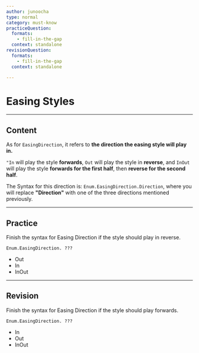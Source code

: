 ```yaml
---
author: junoocha
type: normal
category: must-know
practiceQuestion:
  formats:
    - fill-in-the-gap
  context: standalone
revisionQuestion:
  formats:
    - fill-in-the-gap
  context: standalone

---
```


# Easing Styles
---

## Content

As for `EasingDirection`, it refers to **the direction the easing style will play in.**

`"In` will play the style **forwards**, `Out` will play the style in **reverse**, and `InOut` will play the style **forwards for the first half**, then **reverse for the second half**.

The Syntax for this direction is: `Enum.EasingDirection.Direction`, where you will replace **"Direction"** with one of the three directions mentioned previously.

---

## Practice

Finish the syntax for Easing Direction if the style should play in reverse.

`Enum.EasingDirection. ??? `

- Out
- In
- InOut

---

## Revision

Finish the syntax for Easing Direction if the style should play forwards.

`Enum.EasingDirection. ??? `

- In
- Out
- InOut